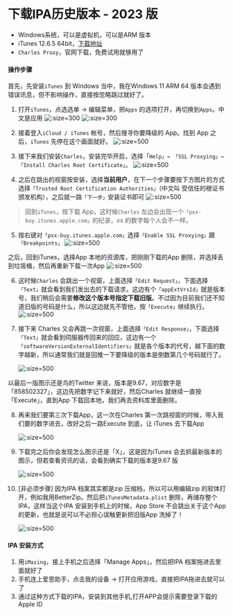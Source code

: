 # 下载IPA历史版本 - 2023 版
* Windows系统，可以是虚拟机，可以是ARM 版本
* iTunes 12.6.5 64bit，[下载地址](https://secure-appldnld.apple.com/itunes12/091-87819-20180912-69177170-B085-11E8-B6AB-C1D03409AD2A6/iTunes64Setup.exe)
* `Charles Proxy`，官网下载，免费试用就够用了

#### 操作步骤
首先，先安装`iTunes` 到 Windows 当中，我在Windows 11 ARM 64 版本会遇到错误讯息，但不影响操作，直接按忽略跳过就好了。
1. 打开`iTunes`，点选选单 -> 编辑菜单，把`Apps` 的选项打开，再切换到`Apps`。中文是应用
![](../imgs/ipa/ipa_img_0.jpg ":size=300")
![](../imgs/ipa/ipa_img_1.webp ":size=300")

2. 接着登入`iCloud / iTunes` 帐号，然后搜寻你要降级的 App。找到 App 之后，`iTunes` 先停在这个画面就好。
![](../imgs/ipa/ipa_img_2.webp ":size=500")
 
3. 接下来我们安装`Charles`，安装完毕开启，选择「`Help」→ 「SSL Proxying」→ 「Install Charles Root Certificate」`。
![](../imgs/ipa/ipa_img_3.webp ":size=500")

4. 之后在跳出的视窗按安装，选择**当前用户**，在下一个步骤要按下方图片的方式选择`「Trusted Root Certification Authorities」`（中文叫 受信任的根证书颁发机构），之后就一路`「下一步」`安装证书即可
![](../imgs/ipa/ipa_img_4.webp ":size=500")

>回到`iTunes`，按下载 App，这时候`Charles` 左边会出现一个`「pxx-buy.itunes.apple.com」`的纪录，xx 的数字每个人会不一样。

5. 按右键对`「pxx-buy.itunes.apple.com」`选择`「Enable SSL Proxying」`跟`「Breakpoints」`
![](../imgs/ipa/ipa_img_5.webp ":size=500")

之后，回到iTunes，选择App 本地的资源库，把刚刚下载的App 删除，并选择丢到垃圾桶，然后再重新下载一次App
![](../imgs/ipa/ipa_img_11.jpg ":size=500")

6. 这时候`Charles` 会跳出一个视窗，上面选择`「Edit Request」`，下面选择`「Text」`就会看到我们发出去的下载请求，这边有个`「appExtVrsId」`就是版本号，我们稍后会需要**修改这个版本号指定下载旧版**。不过因为目前我们还不知道旧版的号码是什么，所以这边就先不管他，按`「Execute」`继续执行。
![](../imgs/ipa/ipa_img_6.webp ":size=500")


7. 接下来 Charles 又会再跳一次视窗，上面选择`「Edit Response」`，下面选择`「Text」`就会看到伺服器传回来的回应，这边有一个`「softwareVersionExternalIdentifiers」`就是各个版本的代号，越下面的数字越新，所以通常我们就是回推一下要降级的版本是倒数第几个号码就行了。

    ![](../imgs/ipa/ipa_img_7.webp ":size=500")

以最后一版图示还是鸟的Twitter 来说，版本是9.67，对应数字是「858502327」，这边先把数字记下来就好，然后Charles 就继续一直按「Execute」，直到App 下载回本地，我们再去资料库里面删除。 

8. 再来我们要第三次下载App，这一次在Charles 第一次跳视窗的时候，带入我们要的数字进去，改好之后一路Execute 到底，让 iTunes 去下载App
    
    ![](../imgs/ipa/ipa_img_8.webp ":size=500")

9. 下载完之后你会发现怎么图示还是「X」，这是因为iTunes 会去抓最新版本的图示，但若查看资讯的话，会看到确实下载的版本是9.67 版

    ![](../imgs/ipa/ipa_img_9.webp ":size=500")

10. [非必须步骤] 因为IPA 档案其实都是zip 压缩档，所以可以用编辑zip 的软体打开，例如我用BetterZip。然后把`iTunesMetadata.plist` 删除，再储存整个IPA，这样当这个IPA 安装到手机上的时候，App Store 不会跳出关于这个App 的更新，也就是说可以不必担心误触更新把旧版App 洗掉了！

    ![](../imgs/ipa/ipa_img_10.webp ":size=500")


#### IPA 安装方式
1. 用`iMazing`，接上手机之后选择「Manage Apps」，然后把IPA 档案拖进去里面就好了
2. 手机连上爱思助手，点击我的设备 -> 打开应用游戏，直接把IPA拖进去就可以了
3. 通过这种方式下载的IPA，安装到其他手机,打开APP会提示需要登录下载的Apple ID
